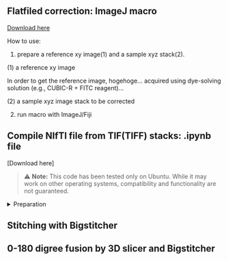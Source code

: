 ## Flatfiled correction: ImageJ macro
[Download here](https://github.com/dbsb-juntendo/descSPIM/blob/main/FlatfieldCorrection_IJmacro_ver230406.ijm)

How to use:
1. prepare a reference xy image(1) and a sample xyz stack(2). 

(1) a reference xy image

In order to get the reference image, hogehoge... acquired using dye-solving solution (e.g., CUBIC-R + FITC reagent)...

(2) a sample xyz image stack to be corrected

2. run macro with ImageJ/Fiji

## Compile NIfTI file from TIF(TIFF) stacks: .ipynb file
[Download here] 
> :warning: **Note:** This code has been tested only on Ubuntu. While it may work on other operating systems, compatibility and functionality are not guaranteed.

<details>
<summary>Preparation</summary>
  
  - Install ImageMagick  
  1. Update your package list and install the necessary dependencies
  ```bash
  sudo apt-get update
  sudo apt-get install -y software-properties-common wget
  ```
  2. Add the ImageMagick repository to your system
  ```bash
  wget -qO- https://www.imagemagick.org/download/ImageMagick.key | sudo apt-key add -
  sudo add-apt-repository "deb https://www.imagemagick.org/download/ubuntu focal main"
  ```
  3. Update your package list again to include the newly added repository
  ```bash
  sudo apt-get update
  ```
  4. Install ImageMagick
  ```bash
  sudo apt-get install -y imagemagick
  ```
  5. Verify the installation by checking the version
  ```bash
  magick -version
  ```
  The output should be like following: 
  ```bash
  Version: ImageMagick 7.X.Y-X Q16 x86_64 2023-04-08 https://imagemagick.org
  ```
  - Install C3D
</details>




## Stitching with Bigstitcher




## 0-180 digree fusion by 3D slicer and Bigstitcher
